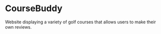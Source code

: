 # CourseBuddy
Website displaying a variety of golf courses that allows users to make their own reviews. 
